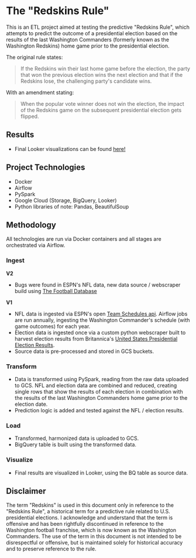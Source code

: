 # The "Redskins Rule"

This is an ETL project aimed at testing the predictive "Redskins Rule", which attempts to predict the outcome of a presidential election based on the results of the last Washington Commanders (formerly known as the Washington Redskins) home game prior to the presidential election. 

The original rule states: 

> If the Redskins win their last home game before the election, the party that won the previous election wins the next election and that if the Redskins lose, the challenging party's candidate wins.

With an amendment stating: 

> When the popular vote winner does not win the election, the impact of the Redskins game on the subsequent presidential election gets flipped.

## Results

- Final Looker visualizations can be found [here!](https://lookerstudio.google.com/reporting/74ed28eb-0400-4864-b713-aa0cf05a8e47)

## Project Technologies

- Docker
- Airflow
- PySpark
- Google Cloud (Storage, BigQuery, Looker)
- Python libraries of note: Pandas, BeautifulSoup

## Methodology

All technologies are run via Docker containers and all stages are orchestrated via Airflow. 

### Ingest

**V2**
- Bugs were found in ESPN's NFL data, new data source / webscraper build using [The Football Database](https://www.footballdb.com/teams/nfl/washington-commanders/results)

**V1**
- NFL data is ingested via ESPN's open [Team Schedules api](https://gist.github.com/nntrn/ee26cb2a0716de0947a0a4e9a157bc1c#teams:~:text=site.api.espn.com/apis/site/v2/sports/football/nfl/teams/%7BTEAM_ID%7D/schedule%3Fseason%3D%7BYEAR%7D). Airflow jobs are run annually, ingesting the Washington Commander's schedule (with game outcomes) for each year.
- Election data is ingested once via a custom python webscraper built to harvest election results from Britannica's [United States Presidential Election Results](https://www.britannica.com/topic/United-States-Presidential-Election-Results-1788863).
- Source data is pre-processed and stored in GCS buckets. 

### Transform

- Data is transformed using PySpark, reading from the raw data uploaded to GCS. NFL and election data are combined and reduced, creating single rows that show the results of each election in combination with the results of the last Washington Commanders home game prior to the election date. 
- Prediction logic is added and tested against the NFL / election results.  

### Load

- Transformed, harmonized data is uploaded to GCS. 
- BigQuery table is built using the transformed data. 

### Visualize

- Final results are visualized in Looker, using the BQ table as source data. 

## Disclaimer

The term "Redskins" is used in this document only in reference to the "Redskins Rule", a historical term for a predictive rule related to U.S. presidential elections. I acknowledge and understand that the term is offensive and has been rightfully discontinued in reference to the Washington football franchise, which is now known as the Washington Commanders. The use of the term in this document is not intended to be disrespectful or offensive, but is maintained solely for historical accuracy and to preserve reference to the rule.
